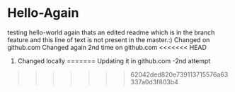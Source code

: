 # Hello-Again
testing hello-world again 
thats an edited readme which is in the branch feature and this line of text is not present in the master.:)
Changed on github.com
Changed again 2nd time on github.com
<<<<<<< HEAD


1. Changed locally
=======
Updating it in github.com -2nd attempt
>>>>>>> 62042ded820e739113715576a63337a0d3f803b4
